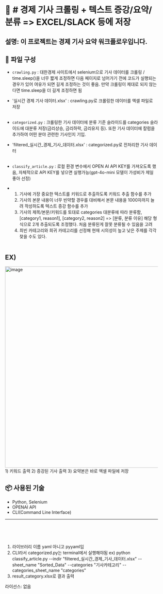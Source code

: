 # 📌 # 경제 기사 크롤링 + 텍스트 증강/요약/분류 => EXCEL/SLACK 등에 저장

설명: 이 프로젝트는 경제 기사 요약 워크플로우입니다.  
---

## 📁 파일 구성

- `crawling.py` : 대한경제 사이트에서 selenium으로 기사 데이터를 크롤링 / time.sleep()을 너무 짧게 조정하면 다음 페이지로 넘어가기 전에 코드가 실행되는 경우가 있어 여유가 되면 길게 조정하는 것이 좋음. 만약 크롤링이 제대로 되지 않는다면 time.sleep을 더 길게 조정하면 됨
- '실시간 경제 기사 데이터.xlsx' : crawling.py로 크롤링한 데이터를 엑셀 파일로 저장
<br/><br/>


- `categorized.py` : 크롤링한 기사 데이터에 분류 기준 슬라이드를 categories 슬라이드에 대분류 저장(금리상승, 금리하락, 금리유지 등). 또한 기사 데이터에 칼럼을 추가하여 어떤 분야 관련한 기사인지 기입.
- 'filtered_실시간_경제_기사_데이터.xlsx' : categorized.py로 전처리한 기사 데이터 
<br/><br/>


- `classify_article.py` : 로컬 환경 변수에서 OPEN AI API KEY를 가져오도록 했음, 자체적으로 API KEY를 넣으면 실행가능(gpt-4o-mini 모델이 가성비가 제일 좋아 선정)
- 1) 기사에 가장 중요한 텍스트를 키워드로 추출하도록 키워드 추출 함수를 추가
  2) 기사의 본문 내용이 너무 빈약할 경우를 대비해서 본문 내용을 1000자까지 늘려 작성하도록 텍스트 증강 함수를 추가
  3) 기사의 제목/본문/키워드를 토대로 categories 대분류에 따라 분류함, [category1, reason1], [category2, reason2] => [분류, 분류 이유] 해당 형식으로 2개 추출되도록 조정했다. 처음 분류된게 잘못 분류될 수 있음을 고려
  4) 최빈 카테고리와 희귀 카테고리를 선정해 현재 시의성이 높고 낮은 주제를 각각 찾을 수도 있다.
 <br/><br/>

## EX)
<img width="1456" height="663" alt="image" src="https://github.com/user-attachments/assets/3dd585ce-6a27-4b66-91b3-85beac908647" />
1) 키워드 출력
2) 증강된 기사 출력
3) 요약본은 바로 엑셀 파일에 저장

## 📦 사용된 기술

- Python, Selenium
- OPENAI API
- CLI(Command Line Interface)

---

<br/><br/><br/>
1) 라이브러리 이름 yaml 아니고 pyyaml임
2) CLI라서 categorized.py는 terminal에서 실행해야됨 ex) python classify_article.py --indir "filtered_실시간_경제_기사_데이터.xlsx" --sheet_name "Sorted_Data" --categories "기사카테고리" --categories_sheet_name "categories"
3) result_category.xlsx로 결과 출력
   
라이선스: 없음
